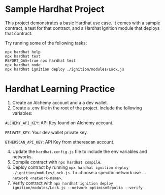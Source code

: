 # Sample Hardhat Project

This project demonstrates a basic Hardhat use case. It comes with a sample contract, a test for that contract, and a Hardhat Ignition module that deploys that contract.

Try running some of the following tasks:

```shell
npx hardhat help
npx hardhat test
REPORT_GAS=true npx hardhat test
npx hardhat node
npx hardhat ignition deploy ./ignition/modules/Lock.js
```
# Hardhat Learning Practice

1. Create an Alchemy account and a a dev wallet.
3. Create a .env file in the root of the project. Include the following variables:

```ALCHEMY_API_KEY```: API Key found on Alchemy account.

```PRIVATE_KEY```: Your dev wallet private key.

```ETHERSCAN_API_KEY```: API Key from etherescan account.

4. Update the ```hardhat.config.js``` file to include the env variables and networks.
5. Compile contract with ```npx hardhat compile```.
6. Deploy contract by running ```npx hardhat ignition deploy ./ignition/modules/Lock.js```. To choose a specific network use ```--network <network-name>```.
7. Verify contract with ```npx hardhat ignition deploy ignition/modules/Lock.js --network optimismSepolia --verify```